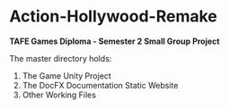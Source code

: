 # Action-Hollywood-Remake
**TAFE Games Diploma - Semester 2 Small Group Project**

The master directory holds:
1. The Game Unity Project
2. The DocFX Documentation Static Website
3. Other Working Files
